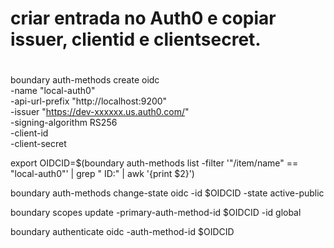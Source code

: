 #
# criar entrada no Auth0 e copiar issuer, clientid e clientsecret.
#
boundary auth-methods create oidc \
  -name "local-auth0" \
  -api-url-prefix "http://localhost:9200" \
  -issuer "https://dev-xxxxxx.us.auth0.com/" \
  -signing-algorithm RS256 \
  -client-id <client-id> \
  -client-secret <client-secret>

export OIDCID=$(boundary auth-methods list -filter '"/item/name" == "local-auth0"' | grep " ID:" | awk '{print $2}')

boundary auth-methods change-state oidc -id $OIDCID -state active-public

boundary scopes update -primary-auth-method-id $OIDCID -id global

boundary authenticate oidc -auth-method-id $OIDCID
